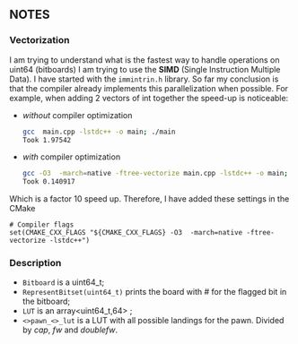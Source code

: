NOTES
---
### Vectorization

I am trying to understand what is the fastest way to handle operations on uint64 (bitboards)
I am trying to use the **SIMD** (Single Instruction Multiple Data).
I have started with the `immintrin.h` library. 
So far my conclusion is that the compiler already implements this parallelization when possible.
For example, when adding 2 vectors of int together the speed-up is noticeable:
* *without* compiler optimization
    ```bash
    gcc  main.cpp -lstdc++ -o main; ./main
    Took 1.97542
    ```
* *with* compiler optimization
    ```bash
    gcc -O3  -march=native -ftree-vectorize main.cpp -lstdc++ -o main; ./main
    Took 0.140917
    ```
Which is a factor 10 speed up.
Therefore, I have added these settings in the CMake
```
# Compiler flags
set(CMAKE_CXX_FLAGS "${CMAKE_CXX_FLAGS} -O3  -march=native -ftree-vectorize -lstdc++")
```

### Description
* `Bitboard` is a uint64_t;
* `RepresentBitset(uint64_t)` prints the board with # for the flagged bit in the bitboard;
* `LUT` is an array<uint64_t,64> ;
* `<>pawn_<>_lut` is a LUT with all possible landings for the pawn. Divided by *cap*, *fw* and *doublefw*.
